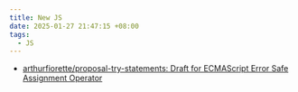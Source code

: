 ```yaml
---
title: New JS
date: 2025-01-27 21:47:15 +08:00
tags:
  - JS
---
```


- [arthurfiorette/proposal-try-statements: Draft for ECMAScript Error Safe Assignment Operator](https://github.com/arthurfiorette/proposal-try-statements)
